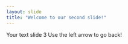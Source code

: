 ```yaml
---
layout: slide
title: "Welcome to our second slide!"
---
```

Your text slide 3
 Use the left arrow to go back!